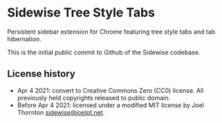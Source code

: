 # Sidewise Tree Style Tabs
Persistent sidebar extension for Chrome featuring tree style tabs and tab hibernation.

This is the initial public commit to Github of the Sidewise codebase.

## License history

* Apr 4 2021: convert to Creative Commons Zero (CC0) license. All previously held copyrights released to public domain.
* Before Apr 4 2021: licensed under a modified MIT license by Joel Thornton <sidewise@joelpt.net>.
